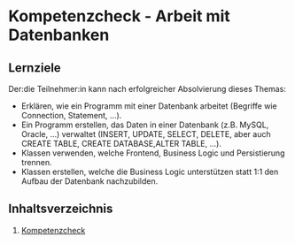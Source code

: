 # Kompetenzcheck - Arbeit mit Datenbanken

## Lernziele
Der:die Teilnehmer:in kann nach erfolgreicher Absolvierung dieses Themas:
- Erklären, wie ein Programm mit einer Datenbank arbeitet (Begriffe wie Connection, Statement, ...).
- Ein Programm erstellen, das Daten in einer Datenbank (z.B. MySQL, Oracle, ...) verwaltet (INSERT, UPDATE, SELECT, DELETE, aber auch CREATE TABLE, CREATE DATABASE,ALTER TABLE, ...).
- Klassen verwenden, welche Frontend, Business Logic und Persistierung trennen.
- Klassen erstellen, welche die Business Logic unterstützen statt 1:1 den Aufbau der Datenbank nachzubilden.


## Inhaltsverzeichnis

1. [Kompetenzcheck](content/01-kompetenzcheck.md)
